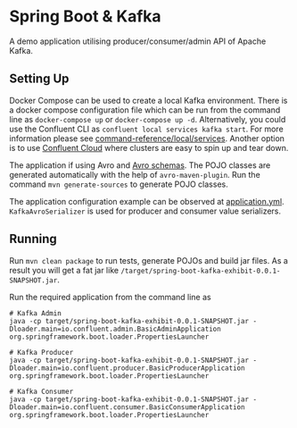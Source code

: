 # Spring Boot & Kafka

A demo application utilising producer/consumer/admin API of Apache Kafka.

## Setting Up

Docker Compose can be used to create a local Kafka environment. 
There is a docker compose configuration file which can be run from the command line as `docker-compose up` or `docker-compose up -d`.
Alternatively, you could use the Confluent CLI as `confluent local services kafka start`. 
For more information please see [command-reference/local/services](https://docs.confluent.io/confluent-cli/current/command-reference/local/services/index.html). 
Another option is to use [Confluent Cloud](https://confluent.cloud) where clusters are easy to spin up and tear down.

The application if using Avro and [Avro schemas](src/main/avro/PracticalSchemas.avsc). 
The POJO classes are generated automatically with the help of `avro-maven-plugin`.
Run the command `mvn generate-sources` to generate POJO classes.

The application configuration example can be observed at [application.yml](src/main/resources/application.yml). 
`KafkaAvroSerializer` is used for producer and consumer value serializers.

## Running

Run `mvn clean package` to run tests, generate POJOs and build jar files. As a result you will get a fat jar like `/target/spring-boot-kafka-exhibit-0.0.1-SNAPSHOT.jar`.

Run the required application from the command line as

```
# Kafka Admin
java -cp target/spring-boot-kafka-exhibit-0.0.1-SNAPSHOT.jar -Dloader.main=io.confluent.admin.BasicAdminApplication org.springframework.boot.loader.PropertiesLauncher

# Kafka Producer
java -cp target/spring-boot-kafka-exhibit-0.0.1-SNAPSHOT.jar -Dloader.main=io.confluent.producer.BasicProducerApplication org.springframework.boot.loader.PropertiesLauncher

# Kafka Consumer
java -cp target/spring-boot-kafka-exhibit-0.0.1-SNAPSHOT.jar -Dloader.main=io.confluent.consumer.BasicConsumerApplication org.springframework.boot.loader.PropertiesLauncher
```
